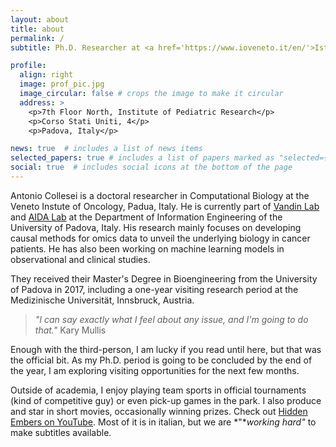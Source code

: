 ```yaml
---
layout: about
title: about
permalink: /
subtitle: Ph.D. Researcher at <a href='https://www.ioveneto.it/en/'>Istituto Oncologico Veneto IRCCS</a>.

profile:
  align: right
  image: prof_pic.jpg
  image_circular: false # crops the image to make it circular
  address: >
    <p>7th Floor North, Institute of Pediatric Research</p>
    <p>Corso Stati Uniti, 4</p>
    <p>Padova, Italy</p>

news: true  # includes a list of news items
selected_papers: true # includes a list of papers marked as "selected={true}"
social: true  # includes social icons at the bottom of the page
---
```

Antonio Collesei is a doctoral researcher in Computational Biology at the Veneto Instute of Oncology, Padua, Italy. He is currently part of [Vandin Lab](`https://www.dei.unipd.it/~vandinfa/PI.html`) and [AIDA Lab](`https://aidalabdei.github.io/`) at the Department of Information Engineering of the University of Padova, Italy.
His research mainly focuses on developing causal methods for omics data to unveil the underlying biology in cancer patients. He has also been working on machine learning models in observational and clinical studies.

They received their Master's Degree in Bioengineering from the University of Padova in 2017, including a one-year visiting research period at the Medizinische Universität, Innsbruck, Austria.

> *"I can say exactly what I feel about any issue, and I'm going to do that."*
> Kary Mullis

Enough with the third-person, I am lucky if you read until here, but that was the official bit.
As my Ph.D. period is going to be concluded by the end of the year, I am exploring visiting opportunities for the next few months.

Outside of academia, I enjoy playing team sports in official tournaments (kind of competitive guy) or even pick-up games in the park. I also produce and star in short movies, occasionally winning prizes. Check out [Hidden Embers on YouTube](`https://www.youtube.com/user/hiddenembers`). Most of it is in italian, but we are *"**working hard"* to make subtitles available.
